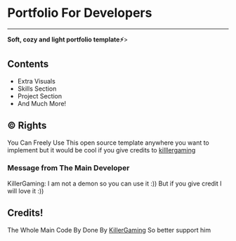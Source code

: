 <h1>Portfolio For Developers</h1>
<hr>
<b>Soft, cozy and light portfolio template⚡</b>>
<br>
<h2>Contents</h2>
<ul>
    <li>Extra Visuals
    </li>
    <li>Skills Section</li>
    <li>Project Section</li>
    <li>And Much More!</li>
</ul>
<h2>©️ Rights</h2>
<p>You Can Freely Use This open source template anywhere you want to implement but it would be cool if you give credits to <a href="https://github.com/killlergaming">killlergaming</a> </p>
<h3>Message from The Main Developer</h3>
<p>KillerGaming: I am not a demon so you can use it :)) But if you give credit I will love it :))</p>
<h2>Credits!</h2>
<p>The Whole Main Code By Done By <a href="https://github.com/killergaming">KillerGaming</a> So better support him</p>
